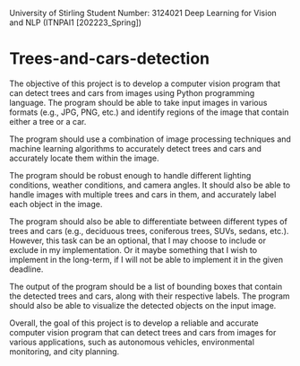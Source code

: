 University of Stirling
Student Number: 3124021
Deep Learning for Vision and NLP (ITNPAI1 [202223_Spring])

# Trees-and-cars-detection
The objective of this project is to develop a computer vision program that can detect trees and cars from images using Python programming language. The program should be able to take input images in various formats (e.g., JPG, PNG, etc.) and identify regions of the image that contain either a tree or a car.

The program should use a combination of image processing techniques and machine learning algorithms to accurately detect trees and cars and accurately locate them within the image.

The program should be robust enough to handle different lighting conditions, weather conditions, and camera angles. It should also be able to handle images with multiple trees and cars in them, and accurately label each object in the image.

The program should also be able to differentiate between different types of trees and cars (e.g., deciduous trees, coniferous trees, SUVs, sedans, etc.). However, this task can be an optional, that I may choose to include or exclude in my implementation. Or it maybe something that I wish to implement in the long-term, if I will not be able to implement it in the given deadline.

The output of the program should be a list of bounding boxes that contain the detected trees and cars, along with their respective labels. The program should also be able to visualize the detected objects on the input image.

Overall, the goal of this project is to develop a reliable and accurate computer vision program that can detect trees and cars from images for various applications, such as autonomous vehicles, environmental monitoring, and city planning.

